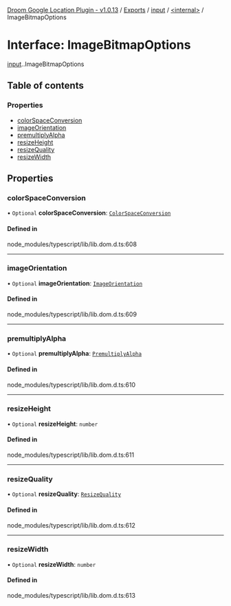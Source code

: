 [Droom Google Location Plugin - v1.0.13](../README.md) / [Exports](../modules.md) / [input](../modules/input.md) / [<internal\>](../modules/input._internal_.md) / ImageBitmapOptions

# Interface: ImageBitmapOptions

[input](../modules/input.md).[<internal>](../modules/input._internal_.md).ImageBitmapOptions

## Table of contents

### Properties

- [colorSpaceConversion](input._internal_.ImageBitmapOptions.md#colorspaceconversion)
- [imageOrientation](input._internal_.ImageBitmapOptions.md#imageorientation)
- [premultiplyAlpha](input._internal_.ImageBitmapOptions.md#premultiplyalpha)
- [resizeHeight](input._internal_.ImageBitmapOptions.md#resizeheight)
- [resizeQuality](input._internal_.ImageBitmapOptions.md#resizequality)
- [resizeWidth](input._internal_.ImageBitmapOptions.md#resizewidth)

## Properties

### colorSpaceConversion

• `Optional` **colorSpaceConversion**: [`ColorSpaceConversion`](../modules/input._internal_.md#colorspaceconversion)

#### Defined in

node_modules/typescript/lib/lib.dom.d.ts:608

___

### imageOrientation

• `Optional` **imageOrientation**: [`ImageOrientation`](../modules/input._internal_.md#imageorientation)

#### Defined in

node_modules/typescript/lib/lib.dom.d.ts:609

___

### premultiplyAlpha

• `Optional` **premultiplyAlpha**: [`PremultiplyAlpha`](../modules/input._internal_.md#premultiplyalpha)

#### Defined in

node_modules/typescript/lib/lib.dom.d.ts:610

___

### resizeHeight

• `Optional` **resizeHeight**: `number`

#### Defined in

node_modules/typescript/lib/lib.dom.d.ts:611

___

### resizeQuality

• `Optional` **resizeQuality**: [`ResizeQuality`](../modules/input._internal_.md#resizequality)

#### Defined in

node_modules/typescript/lib/lib.dom.d.ts:612

___

### resizeWidth

• `Optional` **resizeWidth**: `number`

#### Defined in

node_modules/typescript/lib/lib.dom.d.ts:613
